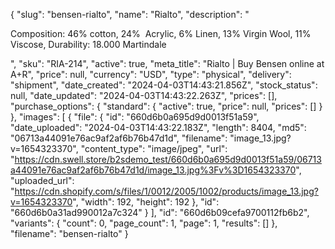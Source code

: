 {
  "slug": "bensen-rialto",
  "name": "Rialto",
  "description": "<p>Composition: 46% cotton, 24%  Acrylic, 6% Linen, 13% Virgin Wool, 11% Viscose, Durability: 18.000 Martindale</p>",
  "sku": "RIA-214",
  "active": true,
  "meta_title": "Rialto | Buy Bensen online at A+R",
  "price": null,
  "currency": "USD",
  "type": "physical",
  "delivery": "shipment",
  "date_created": "2024-04-03T14:43:21.856Z",
  "stock_status": null,
  "date_updated": "2024-04-03T14:43:22.263Z",
  "prices": [],
  "purchase_options": {
    "standard": {
      "active": true,
      "price": null,
      "prices": []
    }
  },
  "images": [
    {
      "file": {
        "id": "660d6b0a695d9d0013f51a59",
        "date_uploaded": "2024-04-03T14:43:22.183Z",
        "length": 8404,
        "md5": "06713a44091e76ac9af2af6b76b47d1d",
        "filename": "image_13.jpg?v=1654323370",
        "content_type": "image/jpeg",
        "url": "https://cdn.swell.store/b2sdemo_test/660d6b0a695d9d0013f51a59/06713a44091e76ac9af2af6b76b47d1d/image_13.jpg%3Fv%3D1654323370",
        "uploaded_url": "https://cdn.shopify.com/s/files/1/0012/2005/1002/products/image_13.jpg?v=1654323370",
        "width": 192,
        "height": 192
      },
      "id": "660d6b0a31ad990012a7c324"
    }
  ],
  "id": "660d6b09cefa9700112fb6b2",
  "variants": {
    "count": 0,
    "page_count": 1,
    "page": 1,
    "results": []
  },
  "filename": "bensen-rialto"
}